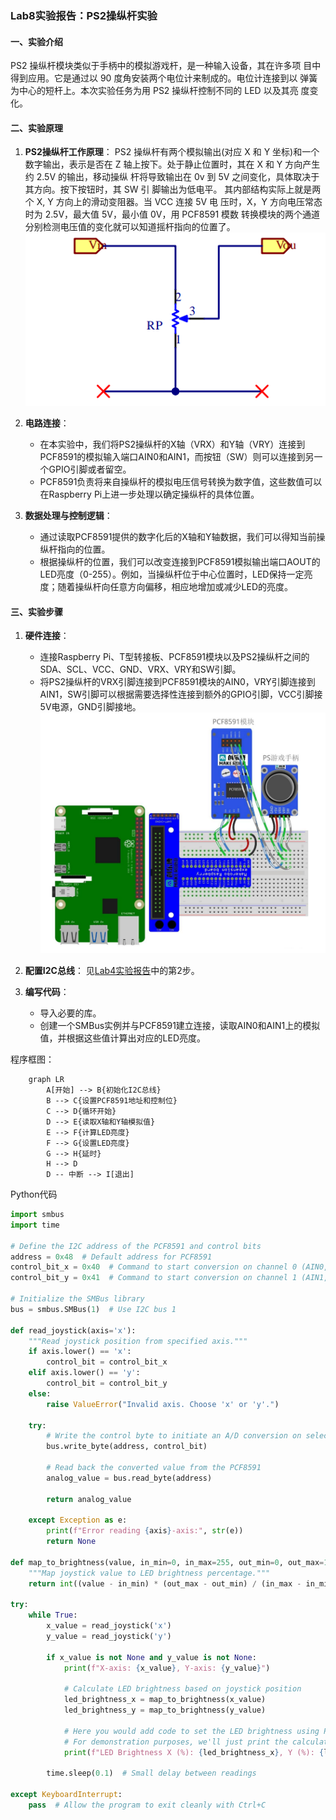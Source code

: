 ### Lab8实验报告：PS2操纵杆实验

#### 一、实验介绍
PS2 操纵杆模块类似于手柄中的模拟游戏杆，是一种输入设备，其在许多项
目中得到应用。它是通过以 90 度角安装两个电位计来制成的。电位计连接到以
弹簧为中心的短杆上。本次实验任务为用 PS2 操纵杆控制不同的 LED 以及其亮
度变化。


#### 二、实验原理
1. **PS2操纵杆工作原理**：
   PS2 操纵杆有两个模拟输出(对应 X 和 Y 坐标)和一个数字输出，表示是否在
Z 轴上按下。处于静止位置时，其在 X 和 Y 方向产生约 2.5V 的输出，移动操纵
杆将导致输出在 0v 到 5V 之间变化，具体取决于其方向。按下按钮时，其 SW 引
脚输出为低电平。
其内部结构实际上就是两个 X, Y 方向上的滑动变阻器。当 VCC 连接 5V 电
压时，X，Y 方向电压常态时为 2.5V，最大值 5V，最小值 0V，用 PCF8591 模数
转换模块的两个通道分别检测电压值的变化就可以知道摇杆指向的位置了。
![alt text](images/image-13.png)

2. **电路连接**：
   - 在本实验中，我们将PS2操纵杆的X轴（VRX）和Y轴（VRY）连接到PCF8591的模拟输入端口AIN0和AIN1，而按钮（SW）则可以连接到另一个GPIO引脚或者留空。
   - PCF8591负责将来自操纵杆的模拟电压信号转换为数字值，这些数值可以在Raspberry Pi上进一步处理以确定操纵杆的具体位置。

3. **数据处理与控制逻辑**：
   - 通过读取PCF8591提供的数字化后的X轴和Y轴数据，我们可以得知当前操纵杆指向的位置。
   - 根据操纵杆的位置，我们可以改变连接到PCF8591模拟输出端口AOUT的LED亮度（0-255）。例如，当操纵杆位于中心位置时，LED保持一定亮度；随着操纵杆向任意方向偏移，相应地增加或减少LED的亮度。

#### 三、实验步骤
1. **硬件连接**：
   - 连接Raspberry Pi、T型转接板、PCF8591模块以及PS2操纵杆之间的SDA、SCL、VCC、GND、VRX、VRY和SW引脚。
   - 将PS2操纵杆的VRX引脚连接到PCF8591模块的AIN0，VRY引脚连接到AIN1，SW引脚可以根据需要选择性连接到额外的GPIO引脚，VCC引脚接5V电源，GND引脚接地。![alt text](images/image-14.png)

2. **配置I2C总线**：
见[Lab4实验报告](lab4.md)中的第2步。

1. **编写代码**：
   - 导入必要的库。
   - 创建一个SMBus实例并与PCF8591建立连接，读取AIN0和AIN1上的模拟值，并根据这些值计算出对应的LED亮度。

程序框图：
```mermaid
    graph LR
        A[开始] --> B{初始化I2C总线}
        B --> C{设置PCF8591地址和控制位}
        C --> D{循环开始}
        D --> E{读取X轴和Y轴模拟值}
        E --> F{计算LED亮度}
        F --> G{设置LED亮度}
        G --> H{延时}
        H --> D
        D -- 中断 --> I[退出]
```
Python代码
```python
import smbus
import time

# Define the I2C address of the PCF8591 and control bits
address = 0x48  # Default address for PCF8591
control_bit_x = 0x40  # Command to start conversion on channel 0 (AIN0, X-axis)
control_bit_y = 0x41  # Command to start conversion on channel 1 (AIN1, Y-axis)

# Initialize the SMBus library
bus = smbus.SMBus(1)  # Use I2C bus 1

def read_joystick(axis='x'):
    """Read joystick position from specified axis."""
    if axis.lower() == 'x':
        control_bit = control_bit_x
    elif axis.lower() == 'y':
        control_bit = control_bit_y
    else:
        raise ValueError("Invalid axis. Choose 'x' or 'y'.")
    
    try:
        # Write the control byte to initiate an A/D conversion on selected channel
        bus.write_byte(address, control_bit)
        
        # Read back the converted value from the PCF8591
        analog_value = bus.read_byte(address)
        
        return analog_value
    
    except Exception as e:
        print(f"Error reading {axis}-axis:", str(e))
        return None

def map_to_brightness(value, in_min=0, in_max=255, out_min=0, out_max=100):
    """Map joystick value to LED brightness percentage."""
    return int((value - in_min) * (out_max - out_min) / (in_max - in_min) + out_min)

try:
    while True:
        x_value = read_joystick('x')
        y_value = read_joystick('y')
        
        if x_value is not None and y_value is not None:
            print(f"X-axis: {x_value}, Y-axis: {y_value}")
            
            # Calculate LED brightness based on joystick position
            led_brightness_x = map_to_brightness(x_value)
            led_brightness_y = map_to_brightness(y_value)
            
            # Here you would add code to set the LED brightness using PWM or similar method.
            # For demonstration purposes, we'll just print the calculated brightness.
            print(f"LED Brightness X (%): {led_brightness_x}, Y (%): {led_brightness_y}")
        
        time.sleep(0.1)  # Small delay between readings

except KeyboardInterrupt:
    pass  # Allow the program to exit cleanly with Ctrl+C
```